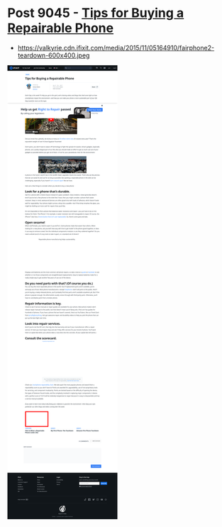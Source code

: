 # Post 9045 - [Tips for Buying a Repairable Phone](https://www.ifixit.com/News/9045/buy-a-repairable-phone)

- https://valkyrie.cdn.ifixit.com/media/2015/11/05164910/fairphone2-teardown-600x400.jpeg

![screencap](screenshots/fd3f1a89-93db-49f1-9a17-75ad30f504ae.png)
